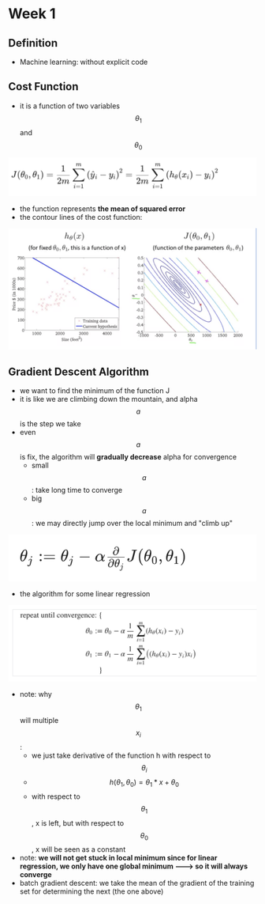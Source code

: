 # Week 1

## Definition

* Machine learning: without explicit code



## Cost Function

* it is a function of two variables $$θ_1$$ and $$θ_0$$

![the reason that we use 2m: we want to rule out the power 2 for easy calculation](<.gitbook/assets/Screen Shot 2022-06-10 at 2.41.09 PM.png>)

* the function represents **the mean of squared error**
* the contour lines of the cost function:

![](<.gitbook/assets/Screen Shot 2022-06-15 at 11.57.39 AM.png>)

## Gradient Descent Algorithm

* we want to find the minimum of the function J
* it is like we are climbing down the mountain, and alpha $$a$$ is the step we take
* even $$a$$ is fix, the algorithm will **gradually decrease** alpha for convergence
  * small $$a$$: take long time to converge
  * big $$a$$: we may directly jump over the local minimum and "climb up"

![](<.gitbook/assets/Screen Shot 2022-06-10 at 2.59.45 PM.png>)

* the algorithm for some linear regression

![](<.gitbook/assets/Screen Shot 2022-06-10 at 2.43.08 PM.png>)

* note: why $$θ_1$$ will multiple $$x_i$$:
  * we just take derivative of the function h with respect to $$θ_i$$
  * $$h(θ_1,θ_0) = θ_1*x +θ_0$$
  * with respect to $$θ_1$$, x is left, but with respect to $$θ_0$$, x will be seen as a constant
* note: **we will not get stuck in local minimum since for linear regression, we only have one global minimum ---> so it will always converge**&#x20;
* batch gradient descent: we take the mean of the gradient of the training set for determining the next (the one above)



